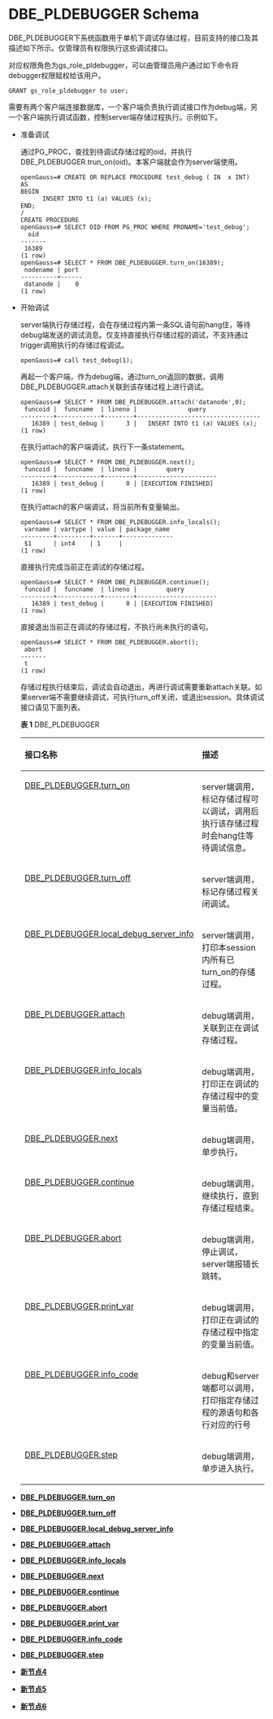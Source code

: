# DBE\_PLDEBUGGER Schema<a name="ZH-CN_TOPIC_0000001101338022"></a>

DBE\_PLDEBUGGER下系统函数用于单机下调试存储过程，目前支持的接口及其描述如下所示。仅管理员有权限执行这些调试接口。

对应权限角色为gs\_role\_pldebugger，可以由管理员用户通过如下命令将debugger权限赋权给该用户。

```
GRANT gs_role_pldebugger to user;
```

需要有两个客户端连接数据库，一个客户端负责执行调试接口作为debug端，另一个客户端执行调试函数，控制server端存储过程执行。示例如下。

-   准备调试

    通过PG\_PROC，查找到待调试存储过程的oid，并执行DBE\_PLDEBUGGER.trun\_on\(oid\)。本客户端就会作为server端使用。

    ```
    openGauss=# CREATE OR REPLACE PROCEDURE test_debug ( IN  x INT) 
    AS  
    BEGIN
    	  INSERT INTO t1 (a) VALUES (x);
    END;
    /
    CREATE PROCEDURE
    openGauss=# SELECT OID FROM PG_PROC WHERE PRONAME='test_debug';
      oid
    -------
     16389
    (1 row)
    openGauss=# SELECT * FROM DBE_PLDEBUGGER.turn_on(16389);
     nodename | port
    ----------+------
     datanode |    0
    (1 row)
    ```


-   开始调试

    server端执行存储过程，会在存储过程内第一条SQL语句前hang住，等待debug端发送的调试消息。仅支持直接执行存储过程的调试，不支持通过trigger调用执行的存储过程调试。

    ```
    openGauss=# call test_debug(1);
    ```

    再起一个客户端，作为debug端，通过turn\_on返回的数据，调用DBE\_PLDEBUGGER.attach关联到该存储过程上进行调试。

    ```
    openGauss=# SELECT * FROM DBE_PLDEBUGGER.attach('datanode',0);
     funcoid |  funcname  | lineno |              query
    ---------+------------+--------+----------------------------------
       16389 | test_debug |      3 |   INSERT INTO t1 (a) VALUES (x);
    (1 row)
    ```

    在执行attach的客户端调试，执行下一条statement。

    ```
    openGauss=# SELECT * FROM DBE_PLDEBUGGER.next();
     funcoid |  funcname  | lineno |        query
    ---------+------------+--------+----------------------
       16389 | test_debug |      0 | [EXECUTION FINISHED]
    (1 row)
    ```

    在执行attach的客户端调试，将当前所有变量输出。

    ```
    openGauss=# SELECT * FROM DBE_PLDEBUGGER.info_locals();
     varname | vartype | value | package_name
    ---------+---------+-------+--------------
     $1      | int4    | 1     |
    (1 row)
    ```

    直接执行完成当前正在调试的存储过程。

    ```
    openGauss=# SELECT * FROM DBE_PLDEBUGGER.continue();
     funcoid |  funcname  | lineno |        query
    ---------+------------+--------+----------------------
       16389 | test_debug |      0 | [EXECUTION FINISHED]
    (1 row)
    ```

    直接退出当前正在调试的存储过程，不执行尚未执行的语句。

    ```
    openGauss=# SELECT * FROM DBE_PLDEBUGGER.abort();
     abort
    -------
     t
    (1 row)
    ```

    存储过程执行结束后，调试会自动退出，再进行调试需要重新attach关联。如果server端不需要继续调试，可执行turn\_off关闭，或退出session。具体调试接口请见下面列表。

    **表 1**  DBE\_PLDEBUGGER

    <a name="table0523162410321"></a>
    <table><thead align="left"><tr id="row1052312411327"><th class="cellrowborder" valign="top" width="34.599999999999994%" id="mcps1.2.3.1.1"><p id="p125231924143220"><a name="p125231924143220"></a><a name="p125231924143220"></a>接口名称</p>
    </th>
    <th class="cellrowborder" valign="top" width="65.4%" id="mcps1.2.3.1.2"><p id="p145231924173213"><a name="p145231924173213"></a><a name="p145231924173213"></a>描述</p>
    </th>
    </tr>
    </thead>
    <tbody><tr id="row1752382419326"><td class="cellrowborder" valign="top" width="34.599999999999994%" headers="mcps1.2.3.1.1 "><p id="p195231624183214"><a name="p195231624183214"></a><a name="p195231624183214"></a><a href="DBE_PLDEBUGGER-turn_on.md">DBE_PLDEBUGGER.turn_on</a></p>
    </td>
    <td class="cellrowborder" valign="top" width="65.4%" headers="mcps1.2.3.1.2 "><p id="p2523324183217"><a name="p2523324183217"></a><a name="p2523324183217"></a>server端调用，标记存储过程可以调试，调用后执行该存储过程时会hang住等待调试信息。</p>
    </td>
    </tr>
    <tr id="row11523192412328"><td class="cellrowborder" valign="top" width="34.599999999999994%" headers="mcps1.2.3.1.1 "><p id="p16523524113214"><a name="p16523524113214"></a><a name="p16523524113214"></a><a href="DBE_PLDEBUGGER-turn_off.md">DBE_PLDEBUGGER.turn_off</a></p>
    </td>
    <td class="cellrowborder" valign="top" width="65.4%" headers="mcps1.2.3.1.2 "><p id="p14523192414325"><a name="p14523192414325"></a><a name="p14523192414325"></a>server端调用，标记存储过程关闭调试。</p>
    </td>
    </tr>
    <tr id="row15523152413322"><td class="cellrowborder" valign="top" width="34.599999999999994%" headers="mcps1.2.3.1.1 "><p id="p652382418321"><a name="p652382418321"></a><a name="p652382418321"></a><a href="DBE_PLDEBUGGER-local_debug_server_info.md">DBE_PLDEBUGGER.local_debug_server_info</a></p>
    </td>
    <td class="cellrowborder" valign="top" width="65.4%" headers="mcps1.2.3.1.2 "><p id="p6523324173212"><a name="p6523324173212"></a><a name="p6523324173212"></a>server端调用，打印本session内所有已turn_on的存储过程。</p>
    </td>
    </tr>
    <tr id="row952302410328"><td class="cellrowborder" valign="top" width="34.599999999999994%" headers="mcps1.2.3.1.1 "><p id="p5524132410329"><a name="p5524132410329"></a><a name="p5524132410329"></a><a href="DBE_PLDEBUGGER-attach.md">DBE_PLDEBUGGER.attach</a></p>
    </td>
    <td class="cellrowborder" valign="top" width="65.4%" headers="mcps1.2.3.1.2 "><p id="p155241224163215"><a name="p155241224163215"></a><a name="p155241224163215"></a>debug端调用，关联到正在调试存储过程。</p>
    </td>
    </tr>
    <tr id="row369102355114"><td class="cellrowborder" valign="top" width="34.599999999999994%" headers="mcps1.2.3.1.1 "><p id="p127052305111"><a name="p127052305111"></a><a name="p127052305111"></a><a href="DBE_PLDEBUGGER-info_locals.md">DBE_PLDEBUGGER.info_locals</a></p>
    </td>
    <td class="cellrowborder" valign="top" width="65.4%" headers="mcps1.2.3.1.2 "><p id="p177032345111"><a name="p177032345111"></a><a name="p177032345111"></a>debug端调用，打印正在调试的存储过程中的变量当前值。</p>
    </td>
    </tr>
    <tr id="row852414242324"><td class="cellrowborder" valign="top" width="34.599999999999994%" headers="mcps1.2.3.1.1 "><p id="p10524182416320"><a name="p10524182416320"></a><a name="p10524182416320"></a><a href="DBE_PLDEBUGGER-next.md">DBE_PLDEBUGGER.next</a></p>
    </td>
    <td class="cellrowborder" valign="top" width="65.4%" headers="mcps1.2.3.1.2 "><p id="p6524124193219"><a name="p6524124193219"></a><a name="p6524124193219"></a>debug端调用，单步执行。</p>
    </td>
    </tr>
    <tr id="row16524192418321"><td class="cellrowborder" valign="top" width="34.599999999999994%" headers="mcps1.2.3.1.1 "><p id="p0524192463215"><a name="p0524192463215"></a><a name="p0524192463215"></a><a href="DBE_PLDEBUGGER-continue.md">DBE_PLDEBUGGER.continue</a></p>
    </td>
    <td class="cellrowborder" valign="top" width="65.4%" headers="mcps1.2.3.1.2 "><p id="p9524152453218"><a name="p9524152453218"></a><a name="p9524152453218"></a>debug端调用，继续执行，直到存储过程结束。</p>
    </td>
    </tr>
    <tr id="row1152462433216"><td class="cellrowborder" valign="top" width="34.599999999999994%" headers="mcps1.2.3.1.1 "><p id="p185241824203210"><a name="p185241824203210"></a><a name="p185241824203210"></a><a href="DBE_PLDEBUGGER-abort.md">DBE_PLDEBUGGER.abort</a></p>
    </td>
    <td class="cellrowborder" valign="top" width="65.4%" headers="mcps1.2.3.1.2 "><p id="p5524324123216"><a name="p5524324123216"></a><a name="p5524324123216"></a>debug端调用，停止调试，server端报错长跳转。</p>
    </td>
    </tr>
    <tr id="row97981513016"><td class="cellrowborder" valign="top" width="34.599999999999994%" headers="mcps1.2.3.1.1 "><p id="p47991858020"><a name="p47991858020"></a><a name="p47991858020"></a><a href="DBE_PLDEBUGGER-print_var.md">DBE_PLDEBUGGER.print_var</a></p>
    </td>
    <td class="cellrowborder" valign="top" width="65.4%" headers="mcps1.2.3.1.2 "><p id="p279915511013"><a name="p279915511013"></a><a name="p279915511013"></a>debug端调用，打印正在调试的存储过程中指定的变量当前值。</p>
    </td>
    </tr>
    <tr id="row34281710909"><td class="cellrowborder" valign="top" width="34.599999999999994%" headers="mcps1.2.3.1.1 "><p id="p7428111010014"><a name="p7428111010014"></a><a name="p7428111010014"></a><a href="DBE_PLDEBUGGER-info_code.md">DBE_PLDEBUGGER.info_code</a></p>
    </td>
    <td class="cellrowborder" valign="top" width="65.4%" headers="mcps1.2.3.1.2 "><p id="p1442813107018"><a name="p1442813107018"></a><a name="p1442813107018"></a>debug和server端都可以调用，打印指定存储过程的源语句和各行对应的行号</p>
    </td>
    </tr>
    <tr id="row18493441451"><td class="cellrowborder" valign="top" width="34.599999999999994%" headers="mcps1.2.3.1.1 "><p id="p15849114410454"><a name="p15849114410454"></a><a name="p15849114410454"></a><a href="DBE_PLDEBUGGER-step.md">DBE_PLDEBUGGER.step</a></p>
    </td>
    <td class="cellrowborder" valign="top" width="65.4%" headers="mcps1.2.3.1.2 "><p id="p1184994416454"><a name="p1184994416454"></a><a name="p1184994416454"></a>debug端调用，单步进入执行。</p>
    </td>
    </tr>
    </tbody>
    </table>


-   **[DBE\_PLDEBUGGER.turn\_on](DBE_PLDEBUGGER-turn_on.md)**  

-   **[DBE\_PLDEBUGGER.turn\_off](DBE_PLDEBUGGER-turn_off.md)**  

-   **[DBE\_PLDEBUGGER.local\_debug\_server\_info](DBE_PLDEBUGGER-local_debug_server_info.md)**  

-   **[DBE\_PLDEBUGGER.attach](DBE_PLDEBUGGER-attach.md)**  

-   **[DBE\_PLDEBUGGER.info\_locals](DBE_PLDEBUGGER-info_locals.md)**  

-   **[DBE\_PLDEBUGGER.next](DBE_PLDEBUGGER-next.md)**  

-   **[DBE\_PLDEBUGGER.continue](DBE_PLDEBUGGER-continue.md)**  

-   **[DBE\_PLDEBUGGER.abort](DBE_PLDEBUGGER-abort.md)**  

-   **[DBE\_PLDEBUGGER.print\_var](DBE_PLDEBUGGER-print_var.md)**  

-   **[DBE\_PLDEBUGGER.info\_code](DBE_PLDEBUGGER-info_code.md)**  

-   **[DBE\_PLDEBUGGER.step](DBE_PLDEBUGGER-step.md)**  

-   **[新节点4](新节点4.md)**  

-   **[新节点5](新节点5.md)**  

-   **[新节点6](新节点6.md)**  


